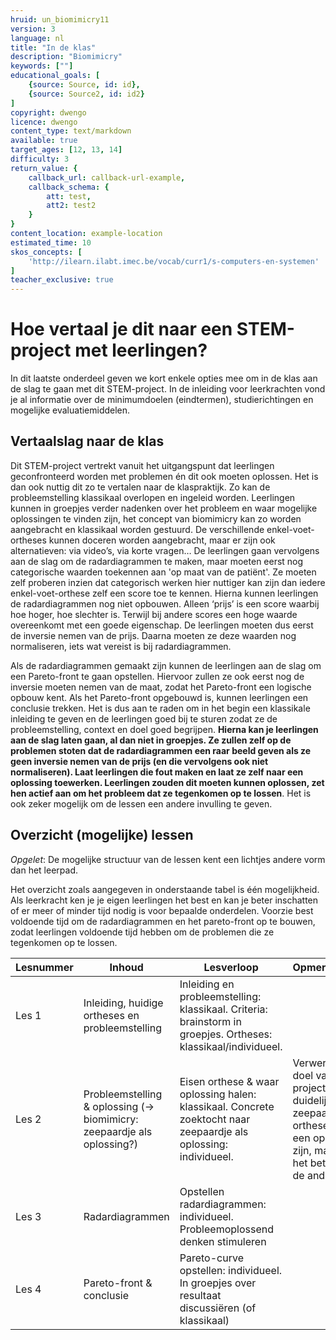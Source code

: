 ```yaml
---
hruid: un_biomimicry11
version: 3
language: nl
title: "In de klas"
description: "Biomimicry"
keywords: [""]
educational_goals: [
    {source: Source, id: id}, 
    {source: Source2, id: id2}
]
copyright: dwengo
licence: dwengo
content_type: text/markdown
available: true
target_ages: [12, 13, 14]
difficulty: 3
return_value: {
    callback_url: callback-url-example,
    callback_schema: {
        att: test,
        att2: test2
    }
}
content_location: example-location
estimated_time: 10
skos_concepts: [
    'http://ilearn.ilabt.imec.be/vocab/curr1/s-computers-en-systemen'
]
teacher_exclusive: true
---
```


# Hoe vertaal je dit naar een STEM-project met leerlingen?

In dit laatste onderdeel geven we kort enkele opties mee om in de klas aan de slag te gaan met dit STEM-project.
In de inleiding voor leerkrachten vond je al informatie over de minimumdoelen (eindtermen), studierichtingen en mogelijke evaluatiemiddelen. 

## Vertaalslag naar de klas
Dit STEM-project vertrekt vanuit het uitgangspunt dat leerlingen geconfronteerd worden met problemen én dit ook moeten oplossen. Het is dan ook nuttig dit zo te vertalen naar de klaspraktijk. Zo kan de probleemstelling klassikaal overlopen en ingeleid worden. Leerlingen kunnen in groepjes verder nadenken over het probleem en waar mogelijke oplossingen te vinden zijn, het concept van biomimicry kan zo worden aangebracht en klassikaal worden gestuurd. De verschillende enkel-voet-ortheses kunnen doceren worden aangebracht, maar er zijn ook alternatieven: via video’s, via korte vragen… De leerlingen gaan vervolgens aan de slag om de radardiagrammen te maken, maar moeten eerst nog categorische waarden toekennen aan 'op maat van de patiënt'. Ze moeten zelf proberen inzien dat categorisch werken hier nuttiger kan zijn dan iedere enkel-voet-orthese zelf een score toe te kennen. Hierna kunnen leerlingen de radardiagrammen nog niet opbouwen. Alleen ‘prijs’ is een score waarbij hoe hoger, hoe slechter is. Terwijl bij andere scores een hoge waarde overeenkomt met een goede eigenschap. De leerlingen moeten dus eerst de inversie nemen van de prijs. Daarna moeten ze deze waarden nog normaliseren, iets wat vereist is bij radardiagrammen. 

Als de radardiagrammen gemaakt zijn kunnen de leerlingen aan de slag om een Pareto-front te gaan opstellen. Hiervoor zullen ze ook eerst nog de inversie moeten nemen van de maat, zodat het Pareto-front een logische opbouw kent. Als het Pareto-front opgebouwd is, kunnen leerlingen een conclusie trekken. 
Het is dus aan te raden om in het begin een klassikale inleiding te geven en de leerlingen goed bij te sturen zodat ze de probleemstelling, context en doel goed begrijpen. **Hierna kan je leerlingen aan de slag laten gaan, al dan niet in groepjes. Ze zullen zelf op de problemen stoten dat de radardiagrammen een raar beeld geven als ze geen inversie nemen van de prijs (en die vervolgens ook niet normaliseren). Laat leerlingen die fout maken en laat ze zelf naar een oplossing toewerken. Leerlingen zouden dit moeten kunnen oplossen, zet hen actief aan om het probleem dat ze tegenkomen op te lossen**. Het is ook zeker mogelijk om de lessen een andere invulling te geven. 

## Overzicht (mogelijke) lessen

*Opgelet*: De mogelijke structuur van de lessen kent een lichtjes andere vorm dan het leerpad.

Het overzicht zoals aangegeven in onderstaande tabel is één mogelijkheid. Als leerkracht ken je je eigen leerlingen het best en kan je beter inschatten of er meer of minder tijd nodig is voor bepaalde onderdelen. Voorzie best voldoende tijd om de radardiagrammen en het pareto-front op te bouwen, zodat leerlingen voldoende tijd hebben om de problemen die ze tegenkomen op te lossen. 

| Lesnummer        | Inhoud    | Lesverloop         | Opmerkingen | 
| ---------------- | --------- | ------------------- | ----------------- |
| Les 1            | Inleiding, huidige ortheses en probleemstelling | Inleiding en probleemstelling: klassikaal. Criteria: brainstorm in groepjes. Ortheses: klassikaal/individueel. | |
| Les 2            | Probleemstelling & oplossing (→ biomimicry: zeepaardje als oplossing?) | Eisen orthese & waar oplossing halen: klassikaal. Concrete zoektocht naar zeepaardje als oplossing: individueel. | Verwerk het doel van dit project hier duidelijk: zeepaardje-orthese kan een oplossig zijn, maar is het beter dan de anderen? |
| Les 3 | Radardiagrammen | Opstellen radardiagrammen: individueel. Probleemoplossend denken stimuleren |
| Les 4 | Pareto-front & conclusie | Pareto-curve opstellen: individueel. In groepjes over resultaat discussiëren (of klassikaal) | | 


